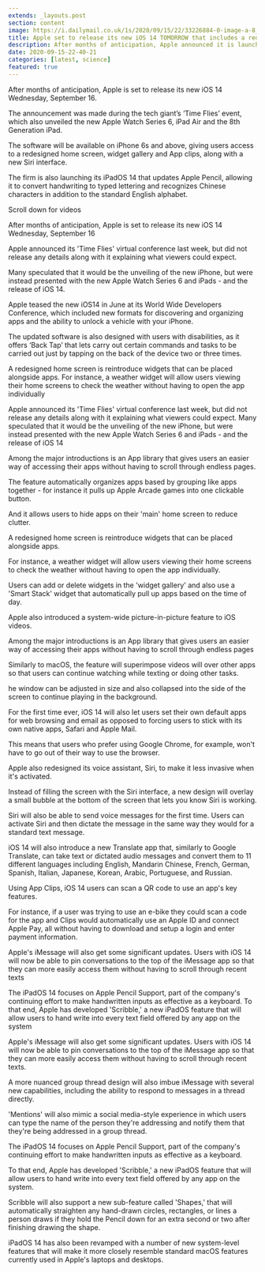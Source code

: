 ```yaml
---
extends: _layouts.post
section: content
image: https://i.dailymail.co.uk/1s/2020/09/15/22/33226884-0-image-a-8_1600205612538.jpg 
title: Apple set to release its new iOS 14 TOMORROW that includes a redesigned home screen 
description: After months of anticipation, Apple announced it is launching the new iOS 14 Wednesday, September 16 that comes with a bunch of new features for the iPhone. 
date: 2020-09-15-22-40-21 
categories: [latest, science] 
featured: true 
--- 
```

After months of anticipation, Apple is set to release its new iOS 14 Wednesday, September 16.

The announcement was made during the tech giant’s ‘Time Flies’ event, which also unveiled the new Apple Watch Series 6, iPad Air and the 8th Generation iPad.

The software will be available on iPhone 6s and above, giving users access to a redesigned home screen, widget gallery and App clips, along with a new Siri interface.

The firm is also launching its iPadOS 14 that updates Apple Pencil, allowing it to convert handwriting to typed lettering and recognizes Chinese characters in addition to the standard English alphabet.

Scroll down for videos

After months of anticipation, Apple is set to release its new iOS 14 Wednesday, September 16

Apple announced its 'Time Flies' virtual conference last week, but did not release any details along with it explaining what viewers could expect.

Many speculated that it would be the unveiling of the new iPhone, but were instead presented with the new Apple Watch Series 6 and iPads - and the release of iOS 14.

Apple teased the new iOS14 in June at its World Wide Developers Conference, which included new formats for discovering and organizing apps and the ability to unlock a vehicle with your iPhone.

The updated software is also designed with users with disabilities, as it offers ‘Back Tap’ that lets carry out certain commands and tasks to be carried out just by tapping on the back of the device two or three times.

A redesigned home screen is reintroduce widgets that can be placed alongside apps. For instance, a weather widget will allow users viewing their home screens to check the weather without having to open the app individually 

Apple announced its 'Time Flies' virtual conference last week, but did not release any details along with it explaining what viewers could expect. Many speculated that it would be the unveiling of the new iPhone, but were instead presented with the new Apple Watch Series 6 and iPads - and the release of iOS 14

Among the major introductions is an App library that gives users an easier way of accessing their apps without having to scroll through endless pages.

The feature automatically organizes apps based by grouping like apps together - for instance it pulls up Apple Arcade games into one clickable button. 

And it allows users to hide apps on their 'main' home screen to reduce clutter.

A redesigned home screen is reintroduce widgets that can be placed alongside apps. 

For instance, a weather widget will allow users viewing their home screens to check the weather without having to open the app individually.

Users can add or delete widgets in the 'widget gallery' and also use a 'Smart Stack' widget that automatically pull up apps based on the time of day.

Apple also introduced a system-wide picture-in-picture feature to iOS videos.

Among the major introductions is an App library that gives users an easier way of accessing their apps without having to scroll through endless pages

Similarly to macOS, the feature will superimpose videos will over other apps so that users can continue watching while texting or doing other tasks.

he window can be adjusted in size and also collapsed into the side of the screen to continue playing in the background.

For the first time ever, iOS 14 will also let users set their own default apps for web browsing and email as opposed to forcing users to stick with its own native apps, Safari and Apple Mail.

This means that users who prefer using Google Chrome, for example, won't have to go out of their way to use the browser.

Apple also redesigned its voice assistant, Siri, to make it less invasive when it's activated.

Instead of filling the screen with the Siri interface, a new design will overlay a small bubble at the bottom of the screen that lets you know Siri is working.

Siri will also be able to send voice messages for the first time. Users can activate Siri and then dictate the message in the same way they would for a standard text message.

iOS 14 will also introduce a new Translate app that, similarly to Google Translate, can take text or dictated audio messages and convert them to 11 different languages including English, Mandarin Chinese, French, German, Spanish, Italian, Japanese, Korean, Arabic, Portuguese, and Russian.

Using App Clips, iOS 14 users can scan a QR code to use an app's key features.

For instance, if a user was trying to use an e-bike they could scan a code for the app and Clips would automatically use an Apple ID and connect Apple Pay, all without having to download and setup a login and enter payment information.

Apple's iMessage will also get some significant updates. Users with iOS 14 will now be able to pin conversations to the top of the iMessage app so that they can more easily access them without having to scroll through recent texts

The iPadOS 14 focuses on Apple Pencil Support, part of the company's continuing effort to make handwritten inputs as effective as a keyboard. To that end, Apple has developed 'Scribble,' a new iPadOS feature that will allow users to hand write into every text field offered by any app on the system

Apple's iMessage will also get some significant updates. Users with iOS 14 will now be able to pin conversations to the top of the iMessage app so that they can more easily access them without having to scroll through recent texts.

A more nuanced group thread design will also imbue iMessage with several new capabilities, including the ability to respond to messages in a thread directly.

'Mentions' will also mimic a social media-style experience in which users can type the name of the person they're addressing and notify them that they're being addressed in a group thread.

The iPadOS 14 focuses on Apple Pencil Support, part of the company's continuing effort to make handwritten inputs as effective as a keyboard.

To that end, Apple has developed 'Scribble,' a new iPadOS feature that will allow users to hand write into every text field offered by any app on the system.

Scribble will also support a new sub-feature called 'Shapes,' that will automatically straighten any hand-drawn circles, rectangles, or lines a person draws if they hold the Pencil down for an extra second or two after finishing drawing the shape.

iPadOS 14 has also been revamped with a number of new system-level features that will make it more closely resemble standard macOS features currently used in Apple's laptops and desktops.


